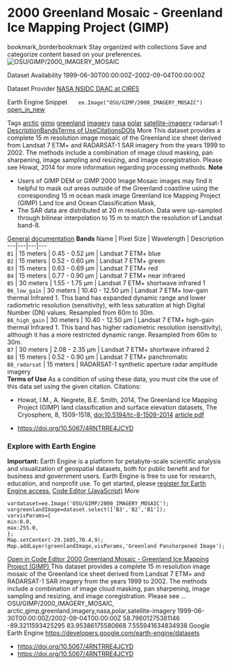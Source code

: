  
#  2000 Greenland Mosaic - Greenland Ice Mapping Project (GIMP) 
bookmark_borderbookmark Stay organized with collections  Save and categorize content based on your preferences.
![OSU/GIMP/2000_IMAGERY_MOSAIC](https://developers.google.com/earth-engine/datasets/images/OSU/OSU_GIMP_2000_IMAGERY_MOSAIC_sample.png) 

Dataset Availability
    1999-06-30T00:00:00Z–2002-09-04T00:00:00Z 

Dataset Provider
     [ NASA NSIDC DAAC at CIRES ](https://doi.org/10.5067/4RNTRRE4JCYD) 

Earth Engine Snippet
     `    ee.Image("OSU/GIMP/2000_IMAGERY_MOSAIC")   ` [ open_in_new ](https://code.earthengine.google.com/?scriptPath=Examples:Datasets/OSU/OSU_GIMP_2000_IMAGERY_MOSAIC) 

Tags
     [arctic](https://developers.google.com/earth-engine/datasets/tags/arctic) [gimp](https://developers.google.com/earth-engine/datasets/tags/gimp) [greenland](https://developers.google.com/earth-engine/datasets/tags/greenland) [imagery](https://developers.google.com/earth-engine/datasets/tags/imagery) [nasa](https://developers.google.com/earth-engine/datasets/tags/nasa) [polar](https://developers.google.com/earth-engine/datasets/tags/polar) [satellite-imagery](https://developers.google.com/earth-engine/datasets/tags/satellite-imagery)
radarsat-1
[Description](https://developers.google.com/earth-engine/datasets/catalog/OSU_GIMP_2000_IMAGERY_MOSAIC#description)[Bands](https://developers.google.com/earth-engine/datasets/catalog/OSU_GIMP_2000_IMAGERY_MOSAIC#bands)[Terms of Use](https://developers.google.com/earth-engine/datasets/catalog/OSU_GIMP_2000_IMAGERY_MOSAIC#terms-of-use)[Citations](https://developers.google.com/earth-engine/datasets/catalog/OSU_GIMP_2000_IMAGERY_MOSAIC#citations)[DOIs](https://developers.google.com/earth-engine/datasets/catalog/OSU_GIMP_2000_IMAGERY_MOSAIC#dois) More
This dataset provides a complete 15 m resolution image mosaic of the Greenland ice sheet derived from Landsat 7 ETM+ and RADARSAT-1 SAR imagery from the years 1999 to 2002. The methods include a combination of image cloud masking, pan sharpening, image sampling and resizing, and image coregistration. Please see Howat, 2014 for more information regarding processing methods.
**Note**
  * Users of GIMP DEM or GIMP 2000 Image Mosaic images may find it helpful to mask out areas outside of the Greenland coastline using the corresponding 15 m ocean mask image Greenland Ice Mapping Project (GIMP) Land Ice and Ocean Classification Mask,
  * The SAR data are distributed at 20 m resolution. Data were up-sampled through bilinear interpolation to 15 m to match the resolution of Landsat band-8.


[General documentation](https://doi.org/10.5067/4RNTRRE4JCYD)
**Bands**
Name | Pixel Size | Wavelength | Description  
---|---|---|---  
`B1` |  15 meters  | 0.45 - 0.52 μm | Landsat 7 ETM+ blue  
`B2` |  15 meters  | 0.52 - 0.60 μm | Landsat 7 ETM+ green  
`B3` |  15 meters  | 0.63 - 0.69 μm | Landsat 7 ETM+ red  
`B4` |  15 meters  | 0.77 - 0.90 μm | Landsat 7 ETM+ near infrared  
`B5` |  30 meters  | 1.55 - 1.75 μm | Landsat 7 ETM+ shortwave infrared 1  
`B6_low_gain` |  30 meters  | 10.40 - 12.50 μm | Landsat 7 ETM+ low-gain thermal Infrared 1. This band has expanded dynamic range and lower radiometric resolution (sensitivity), with less saturation at high Digital Number (DN) values. Resampled from 60m to 30m.  
`B6_high_gain` |  30 meters  | 10.40 - 12.50 μm | Landsat 7 ETM+ high-gain thermal Infrared 1. This band has higher radiometric resolution (sensitivity), although it has a more restricted dynamic range. Resampled from 60m to 30m.  
`B7` |  30 meters  | 2.08 - 2.35 μm | Landsat 7 ETM+ shortwave infrared 2  
`B8` |  15 meters  | 0.52 - 0.90 μm | Landsat 7 ETM+ panchromatic  
`B8_radarsat` |  15 meters  | RADARSAT-1 synthetic aperture radar amplitude imagery  
**Terms of Use**
As a condition of using these data, you must cite the use of this data set using the given citation.
Citations:
  * Howat, I.M., A. Negrete, B.E. Smith, 2014, The Greenland Ice Mapping Project (GIMP) land classification and surface elevation datasets, The Cryosphere, 8, 1509-1518, [doi:10.5194/tc-8-1509-2014](https://doi.org/10.5194/tc-8-1509-2014) [article pdf](https://www.the-cryosphere.net/8/1509/2014/tc-8-1509-2014.pdf)


  * [ https://doi.org/10.5067/4RNTRRE4JCYD ](https://doi.org/10.5067/4RNTRRE4JCYD)


### Explore with Earth Engine
**Important:** Earth Engine is a platform for petabyte-scale scientific analysis and visualization of geospatial datasets, both for public benefit and for business and government users. Earth Engine is free to use for research, education, and nonprofit use. To get started, please [register for Earth Engine access.](https://console.cloud.google.com/earth-engine)
[Code Editor (JavaScript)](https://developers.google.com/earth-engine/datasets/catalog/OSU_GIMP_2000_IMAGERY_MOSAIC#code-editor-javascript-sample) More
```
vardataset=ee.Image('OSU/GIMP/2000_IMAGERY_MOSAIC');
vargreenlandImage=dataset.select(['B3','B2','B1']);
varvisParams={
min:0.0,
max:255.0,
};
Map.setCenter(-29.1605,70.4,9);
Map.addLayer(greenlandImage,visParams,'Greenland Pansharpened Image');
```
[ Open in Code Editor ](https://code.earthengine.google.com/?scriptPath=Examples:Datasets/OSU/OSU_GIMP_2000_IMAGERY_MOSAIC)
[ 2000 Greenland Mosaic - Greenland Ice Mapping Project (GIMP) ](https://developers.google.com/earth-engine/datasets/catalog/OSU_GIMP_2000_IMAGERY_MOSAIC)
This dataset provides a complete 15 m resolution image mosaic of the Greenland ice sheet derived from Landsat 7 ETM+ and RADARSAT-1 SAR imagery from the years 1999 to 2002. The methods include a combination of image cloud masking, pan sharpening, image sampling and resizing, and image coregistration. Please see …
OSU/GIMP/2000_IMAGERY_MOSAIC, arctic,gimp,greenland,imagery,nasa,polar,satellite-imagery 
1999-06-30T00:00:00Z/2002-09-04T00:00:00Z
58.79601275381146 -89.3211593425295 83.95386175580668 7.555941634834938 
Google Earth Engine
https://developers.google.com/earth-engine/datasets
  * [ https://doi.org/10.5067/4RNTRRE4JCYD ](https://doi.org/https://doi.org/10.5067/4RNTRRE4JCYD)
  * [ https://doi.org/10.5067/4RNTRRE4JCYD ](https://doi.org/https://developers.google.com/earth-engine/datasets/catalog/OSU_GIMP_2000_IMAGERY_MOSAIC)


